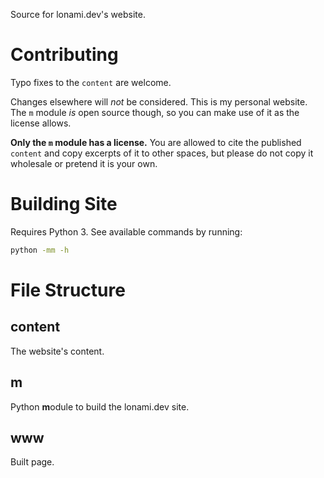 Source for lonami.dev's website.

# Contributing

Typo fixes to the `content` are welcome.

Changes elsewhere will *not* be considered. This is my personal website.
The `m` module *is* open source though, so you can make use of it as the license allows.

**Only the `m` module has a license.**
You are allowed to cite the published `content` and copy excerpts of it to other spaces,
but please do not copy it wholesale or pretend it is your own.

# Building Site

Requires Python 3. See available commands by running:

```sh
python -mm -h
```

# File Structure

## content

The website's content.

## m

Python **m**odule to build the lonami.dev site.

## www

Built page.
